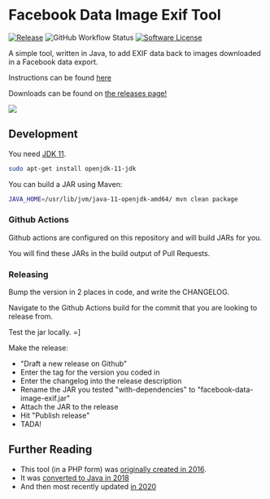 # Facebook Data Image Exif Tool

[![Release](https://img.shields.io/github/release/addshore/facebook-data-image-exif.svg?style=flat-square)](https://github.com/addshore/facebook-data-image-exif/releases/latest)
![GitHub Workflow Status](https://img.shields.io/github/workflow/status/addshore/facebook-data-image-exif/Java%20CI%20with%20Maven)
[![Software License](https://img.shields.io/badge/license-MIT-brightgreen.svg?style=flat-square)](LICENSE.md)

A simple tool, written in Java, to add EXIF data back to images downloaded in a Facebook data export.

Instructions can be found [here](https://addshore.com/2020/04/add-exif-data-back-to-facebook-images-0-10/)

Downloads can be found on [the releases page!](https://github.com/addshore/facebook-data-image-exif/releases)

![](https://i.imgur.com/1pKZNPC.png)

## Development

You need [JDK 11](https://openjdk.java.net/projects/jdk/11/).

```sh
sudo apt-get install openjdk-11-jdk
```

You can build a JAR using Maven:

```sh
JAVA_HOME=/usr/lib/jvm/java-11-openjdk-amd64/ mvn clean package
```

### Github Actions

Github actions are configured on this repository and will build JARs for you.

You will find these JARs in the build output of Pull Requests.

### Releasing

Bump the version in 2 places in code, and write the CHANGELOG.

Navigate to the Github Actions build for the commit that you are looking to release from.

Test the jar locally. =]

Make the release:

- "Draft a new release on Github"
- Enter the tag for the version you coded in
- Enter the changelog into the release description
- Rename the JAR you tested "with-dependencies" to "facebook-data-image-exif.jar"
- Attach the JAR to the release
- Hit "Publish release"
- TADA!

## Further Reading

- This tool (in a PHP form)
  was [originally created in 2016](https://addshore.com/2016/09/add-exif-data-back-to-facebook-images/).
- It was [converted to Java in 2018](https://addshore.com/2019/02/add-exif-data-back-to-facebook-images-0-1/)
- And then most recently updated [in 2020](https://addshore.com/2020/04/add-exif-data-back-to-facebook-images-0-10/)